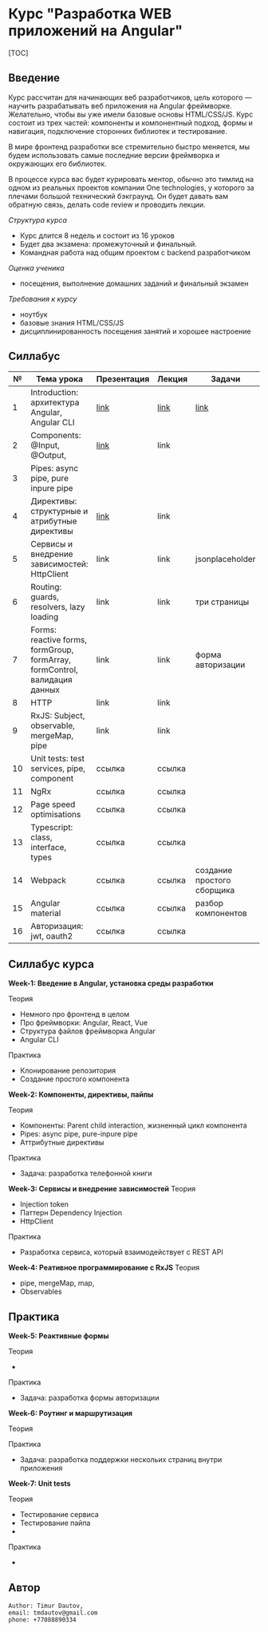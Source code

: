 # Курс "Разработка WEB приложений на Angular"

[TOC]

## Введение

Курс расcчитан для начинающих веб разработчиков, цель которого — научить разрабатывать веб приложения на Angular фреймворке. Желательно, чтобы вы уже имели базовые основы HTML/CSS/JS. Курс состоит из трех частей: компоненты и компонентный подход, формы и навигация, подключение сторонних библиотек и тестирование.

В мире фронтенд разработки все стремительно быстро меняется, мы будем использовать самые последние версии фреймворка и окружающих его библиотек. 

В процессе курса вас будет курировать ментор, обычно это тимлид на одном из реальных проектов компании One technologies, у которого за плечами большой технический бэкграунд. Он будет давать вам обратную связь, делать code review и проводить лекции. 

*Структура курса*

- Курс длится 8 недель и состоит из 16 уроков 
- Будет два экзамена: промежуточный и финальный.
- Командная работа над общим проектом с backend разработчиком
  

*Оценка ученика*

- посещения, выполнение домашних заданий и финальный экзамен

*Требования к курсу*

- ноутбук
- базовые знания HTML/CSS/JS
- дисциплинированность посещения занятий и хорошее настроение



## Силлабус

| №    | Тема урока                                                   | Презентация                                                  | Лекция                                                       | Задачи                                                       |
| ---- | ------------------------------------------------------------ | ------------------------------------------------------------ | ------------------------------------------------------------ | ------------------------------------------------------------ |
| 1    | Introduction: архитектура Angular, Angular CLI               | [link](https://docs.google.com/presentation/d/1MkUjDqqeM1NFsbUzsGRLRoQYKe_O-iV3eFSJrHXzP7s/edit#slide=id.p) | [link](https://github.com/tmdautov/onetech-web-course/blob/master/01_introduction/introduction.md) | [link](https://github.com/tmdautov/onetech-web-course/blob/master/01_introduction/introduction.md#%D1%81%D0%B0%D0%BC%D0%BE%D1%81%D1%82%D0%BE%D1%8F%D1%82%D0%B5%D0%BB%D1%8C%D0%BD%D0%B0%D1%8F-%D0%B4%D0%B5%D1%8F%D1%82%D0%B5%D0%BB%D1%8C%D0%BD%D0%BE%D1%81%D1%82%D1%8C-%D1%83%D1%87%D0%B0%D1%89%D0%B5%D0%B3%D0%BE%D1%81%D1%8F) |
| 2    | Components: @Input, @Output,                                 | [link](https://docs.google.com/presentation/d/15pYvrkMvSx4bhzUQBfgPTp0S4lBmozSoc1Sv7Ui2-RE/edit#slide=id.p) | link                                                         |                                                              |
| 3    | Pipes: async pipe, pure inpure pipe                          |                                                              |                                                              |                                                              |
| 4    | Директивы: структурные и атрибутные директивы                | [link](https://docs.google.com/presentation/d/1Jcu6A0sDvdhNY0_5v5peUOyvxWTZbN4DI2u0yFZdUIw/edit#slide=id.p) | link                                                         |                                                              |
| 5    | Сервисы и внедрение зависимостей: HttpClient                 | link                                                         | link                                                         | jsonplaceholder                                              |
| 6    | Routing: guards, resolvers, lazy loading                     | link                                                         | link                                                         | три страницы                                                 |
| 7    | Forms: reactive forms, formGroup, formArray, formControl, валидация данных | link                                                         | link                                                         | форма авторизации                                            |
| 8    | HTTP                                                         | link                                                         | link                                                         |                                                              |
| 9    | RxJS: Subject, observable, mergeMap, pipe                    | link                                                         | link                                                         |                                                              |
| 10   | Unit tests: test services, pipe, component                   | ссылка                                                       | ссылка                                                       |                                                              |
| 11   | NgRx                                                         | ссылка                                                       | ссылка                                                       |                                                              |
| 12   | Page speed optimisations                                     | ссылка                                                       | ссылка                                                       |                                                              |
| 13   | Typescript: class, interface, types                          | ссылка                                                       | ссылка                                                       |                                                              |
| 14   | Webpack                                                      | ссылка                                                       | ссылка                                                       | создание простого сборщика                                   |
| 15   | Angular material                                             | ссылка                                                       | ссылка                                                       | разбор компонентов                                           |
| 16   | Авторизация: jwt, oauth2                                     | ссылка                                                       | ссылка                                                       |                                                              |







## Силлабус курса

**Week-1: Введение в Angular, установка среды разработки**

Теория

- Немного про фронтенд в целом
- Про фреймворки: Angular, React, Vue
- Структура файлов фреймворка Angular
- Angular CLI

Практика

- Клонирование репозитория
- Создание простого компонента



**Week-2: Компоненты, директивы, пайпы**

Теория

- Компоненты: Parent child interaction, жизненный цикл компонента
- Pipes: async pipe, pure-inpure pipe
- Аттрибутные директивы

Практика
- Задача: разработка телефонной книги



**Week-3: Сервисы и внедрение зависимостей**
Теория
- Injection token
- Паттерн Dependency Injection
- HttpClient

Практика

- Разработка сервиса, который взаимодействует с REST API



**Week-4: Реативное программирование с RxJS**
Теория
- pipe, mergeMap, map, 
- Observables

Практика
- 



**Week-5: Реактивные формы**

Теория

- 

Практика

- Задача: разработка формы авторизации



**Week-6: Роутинг и маршрутизация**

Теория

Практика

- Задача: разработка поддержки нескольих страниц внутри приложения



**Week-7: Unit tests**

Теория

- Тестирование сервиса
- Тестирование пайпа
- 

Практика

- 

## Автор

```
Author: Timur Dautov,
email: tmdautov@gmail.com
phone: +77088890334
```

